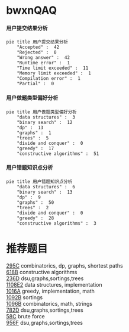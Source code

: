 # bwxnQAQ

<!-- tabs:start -->



#### **用户提交结果分析**

```mermaid
pie title 用户提交结果分析
    "Accepted" :  42
    "Rejected" :  0
    "Wrong answer" :  42
    "Runtime error" :  1
    "Time limit exceeded" :  11
    "Memory limit exceeded" :  1
    "Compilation error" :  1
    "Partial" :  0
```

#### **用户做题类型偏好分析**

```mermaid
pie title 用户做题类型偏好分析
    "data structures" :  3
    "binary search" :  12
    "dp" :  13
    "graphs" :  1
    "trees" :  5
    "divide and conquer" :  0
    "greedy" :  17
    "constructive algorithms" :  51
```
#### **用户错题知识点分析**

```mermaid
pie title 用户错题知识点分析
    "data structures" :  6
    "binary search" :  13
    "dp" :  9
    "graphs" :  50
    "trees" :  2
    "divide and conquer" :  0
    "greedy" :  28
    "constructive algorithms" :  3
```



<!-- tabs:end -->
# 推荐题目
[295C](https://codeforces.com/contest/295/problem/C)		combinatorics,
                        dp,
                        graphs,
                        shortest paths		  
[618B](https://codeforces.com/contest/618/problem/B)		constructive algorithms		  
[236D](https://codeforces.com/contest/236/problem/D)		dsu,graphs,sortings,trees		  
[1108E2](https://codeforces.com/contest/1108E/problem/2)		data structures,
                        implementation		  
[1016A](https://codeforces.com/contest/1016/problem/A)		greedy,
                        implementation,
                        math		  
[1092B](https://codeforces.com/contest/1092/problem/B)		sortings		  
[1096B](https://codeforces.com/contest/1096/problem/B)		combinatorics,
                        math,
                        strings		  
[782D](https://codeforces.com/contest/782/problem/D)		dsu,graphs,sortings,trees		  
[58C](https://codeforces.com/contest/58/problem/C)		brute force		  
[956F](https://codeforces.com/contest/956/problem/F)		dsu,graphs,sortings,trees		  
